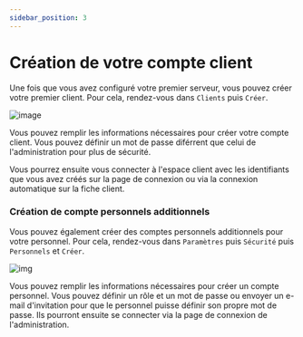 ```yaml
---
sidebar_position: 3
---
```

# Création de votre compte client

Une fois que vous avez configuré votre premier serveur, vous pouvez créer votre premier client. Pour cela, rendez-vous dans `Clients` puis `Créer`.

![image](/img/next_gen/customers/create.png)

Vous pouvez remplir les informations nécessaires pour créer votre compte client. Vous pouvez définir un mot de passe diférrent que celui de l'administration pour plus de sécurité.

Vous pourrez ensuite vous connecter à l'espace client avec les identifiants que vous avez créés sur la page de connexion ou via la connexion automatique sur la fiche client.

### Création de compte personnels additionnels

Vous pouvez également créer des comptes personnels additionnels pour votre personnel. Pour cela, rendez-vous dans `Paramètres` puis `Sécurité` puis `Personnels` et `Créer`.

![img](/img/next_gen/settings/security/staffs/staff_create.png)

Vous pouvez remplir les informations nécessaires pour créer un compte personnel. Vous pouvez définir un rôle et un mot de passe ou envoyer un e-mail d'invitation pour que le personnel puisse définir son propre mot de passe. Ils pourront ensuite se connecter via la page de connexion de l'administration.
